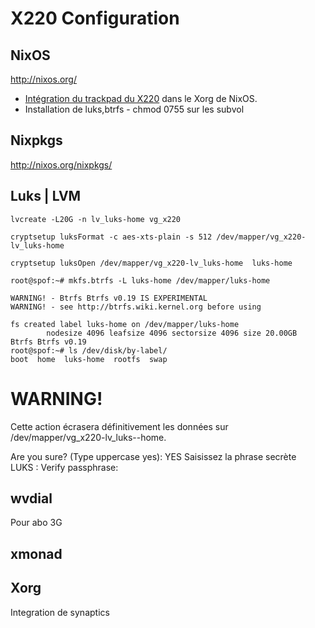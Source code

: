 X220 Configuration
==================

NixOS
-----

http://nixos.org/

* [Intégration du trackpad du X220](https://github.com/j4/x220/blob/master/nixos/thinkpad.nix) dans le Xorg de NixOS.
* Installation de luks,btrfs - chmod 0755 sur les subvol

Nixpkgs  
-------

http://nixos.org/nixpkgs/

Luks | LVM
----------

```
lvcreate -L20G -n lv_luks-home vg_x220
```

```
cryptsetup luksFormat -c aes-xts-plain -s 512 /dev/mapper/vg_x220-lv_luks-home
```

```
cryptsetup luksOpen /dev/mapper/vg_x220-lv_luks-home  luks-home
```

```
root@spof:~# mkfs.btrfs -L luks-home /dev/mapper/luks-home 

WARNING! - Btrfs Btrfs v0.19 IS EXPERIMENTAL
WARNING! - see http://btrfs.wiki.kernel.org before using

fs created label luks-home on /dev/mapper/luks-home
        nodesize 4096 leafsize 4096 sectorsize 4096 size 20.00GB
Btrfs Btrfs v0.19
root@spof:~# ls /dev/disk/by-label/
boot  home  luks-home  rootfs  swap
```

WARNING!
========
Cette action écrasera définitivement les données sur /dev/mapper/vg_x220-lv_luks--home.

Are you sure? (Type uppercase yes): YES
Saisissez la phrase secrète LUKS : 
Verify passphrase: 

wvdial 
------

Pour abo 3G

xmonad
------

Xorg
----

Integration de synaptics 
